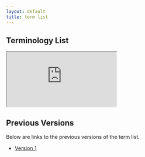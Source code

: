 ```yaml
---
layout: default
title: term list
---
```


## Terminology List

<iframe src="https://docs.google.com/spreadsheets/d/161KZ5pJsbYr2ToBqNMg0coBzKtJ2OdYn/pubhtml?widget=true&amp;headers=false"></iframe>

## Previous Versions

<p class="message-highlight">Below are links to the previous versions of the term list.</p>

- [Version 1]((files/TermLists/OE_4_PDTO_TermList_Prelim.xlsx))
